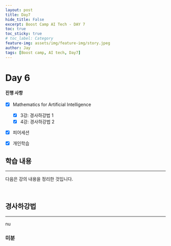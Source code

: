 ```yaml
---
layout: post
title: Day7
hide_title: False
excerpt: Boost Camp AI Tech - DAY 7
toc: true
toc_sticky: true
# toc_label: Category
feature-img: assets/img/feature-img/story.jpeg
author: Jay
tags: [Boost camp, AI tech, Day7]
---
```


# Day 6

#### 진행 사항
  - [x] Mathematics for Artificial Intelligence
    - [x] 3강: 경사하강법 1
    - [x] 4강: 경사하강법 2
  - [x] 피어세션 
  - [x] 개인학습


## 학습 내용
---


다음은 강의 내용을 정리한 것입니다.   

<br> 

## 경사하강법
---
nu

### 미분